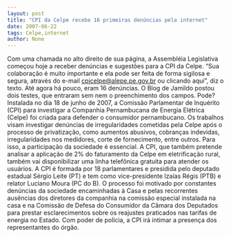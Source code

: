 ```yaml
---
layout: post
title: "CPI da Celpe recebe 16 primeiras denúncias pela internet"
date: 2007-06-22
tags: Celpe,internet
author: None
---
```

Com uma chamada no alto direito de sua p&aacute;gina, a Assembl&eacute;ia Legislativa come&ccedil;ou hoje a receber den&uacute;ncias e sugest&otilde;es para a CPI da Celpe. 
&ldquo;Sua colabora&ccedil;&atilde;o &eacute; muito importante e ela pode ser feita de forma sigilosa e segura, atrav&eacute;s do e-mail cpicelpe@alepe.pe.gov.br ou clicando aqui&rdquo;, diz o texto. 
At&eacute; agora h&aacute; pouco, eram 16 den&uacute;ncias. O Blog de Jamildo postou dois testes, que entraram sem nem o preenchimento dos campos. Pode?
Instalada no dia 18 de junho de 2007, a Comiss&atilde;o Parlamentar de Inqu&eacute;rito (CPI) para investigar a Companhia Pernambucana de Energia El&eacute;trica (Celpe) foi criada para defender o consumidor pernambucano. 
Os trabalhos visam investigar den&uacute;ncias de irregularidades cometidas pela Celpe ap&oacute;s o processo de privatiza&ccedil;&atilde;o, como aumentos abusivos, cobran&ccedil;as indevidas, irregularidades nos medidores, corte de fornecimento, entre outros. Para isso, a participa&ccedil;&atilde;o da sociedade &eacute; essencial. 
A CPI, que tamb&eacute;m pretende analisar a aplica&ccedil;&atilde;o de 2% do faturamento da Celpe em eletrifica&ccedil;&atilde;o rural, tamb&eacute;m vai disponibilizar uma linha telef&ocirc;nica gratuita para atender os usu&aacute;rios. 
A CPI &eacute; formada por 18 parlamentares e presidida pelo deputado estadual S&eacute;rgio Leite (PT) e tem como vice-presidente Iza&iacute;as R&eacute;gis (PTB) e relator Luciano Moura (PC do B). O processo foi motivado por constantes den&uacute;ncias da sociedade encaminhadas &agrave; Casa e pelas recorrentes aus&ecirc;ncias dos diretores da companhia na comiss&atilde;o especial instalada na casa e na Comiss&atilde;o de Defesa do Consumidor da C&acirc;mara dos Deputados para prestar esclarecimentos sobre os reajustes praticados nas tarifas de energia no Estado. Com poder de pol&iacute;cia, a CPI ir&aacute; intimar a presen&ccedil;a dos representantes do &oacute;rg&atilde;o.  